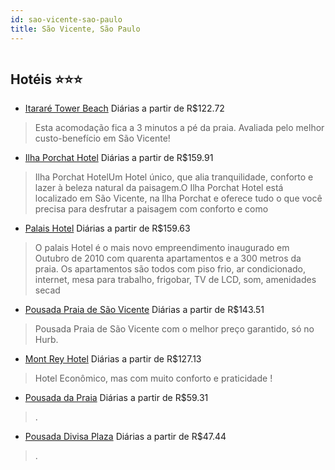 ```yaml
---
id: sao-vicente-sao-paulo
title: São Vicente, São Paulo
---
```


<center><img src="https://static.hotelurbano.com/reservas/prod0/8/8083/58ee93488f03a_itarare-tower-beach.jpg" alt="" /></center>


## Hotéis ⭐️⭐️⭐️

-    [Itararé Tower Beach](https://www.hurb.com/aud/https://www.hurb.com/hoteis/sao-vicente/itarare-tower-beach-8083?cmp=18055) Diárias a partir de R$122.72
   > Esta acomodação fica a 3 minutos a pé da praia. Avaliada pelo melhor custo-benefício em São Vicente!
-    [Ilha Porchat Hotel](https://www.hurb.com/aud/https://www.hurb.com/hoteis/sao-vicente/ilha-porchat-hotel-OMN-7574?cmp=18055) Diárias a partir de R$159.91
   > Ilha Porchat HotelUm Hotel único, que alia tranquilidade, conforto e lazer à beleza natural da paisagem.O Ilha Porchat Hotel está localizado em São Vicente, na Ilha Porchat e oferece tudo o que você precisa para desfrutar a paisagem com conforto e como
-    [Palais Hotel](https://www.hurb.com/aud/https://www.hurb.com/hoteis/sao-vicente/palais-hotel-OMN-3401?cmp=18055) Diárias a partir de R$159.63
   > O palais Hotel é o mais novo empreendimento inaugurado em Outubro de 2010 com quarenta apartamentos e a 300 metros da praia. Os apartamentos são todos com piso frio, ar condicionado, internet, mesa para trabalho, frigobar, TV de LCD, som, amenidades secad
-    [Pousada Praia de São Vicente](https://www.hurb.com/aud/https://www.hurb.com/hoteis/sao-vicente/pousada-praia-de-sao-vicente-16745?cmp=18055) Diárias a partir de R$143.51
   > Pousada Praia de São Vicente com o melhor preço garantido, só no Hurb.
-    [Mont Rey Hotel](https://www.hurb.com/aud/https://www.hurb.com/hoteis/sao-vicente/mont-rey-hotel-4809?cmp=18055) Diárias a partir de R$127.13
   > Hotel Econômico, mas com muito conforto e praticidade !
-    [Pousada da Praia](https://www.hurb.com/aud/https://www.hurb.com/hoteis/sao-vicente/pousada-da-praia-8680?cmp=18055) Diárias a partir de R$59.31
   > .
-    [Pousada Divisa Plaza](https://www.hurb.com/aud/https://www.hurb.com/hoteis/sao-vicente/pousada-divisa-plaza-8678?cmp=18055) Diárias a partir de R$47.44
   > .
